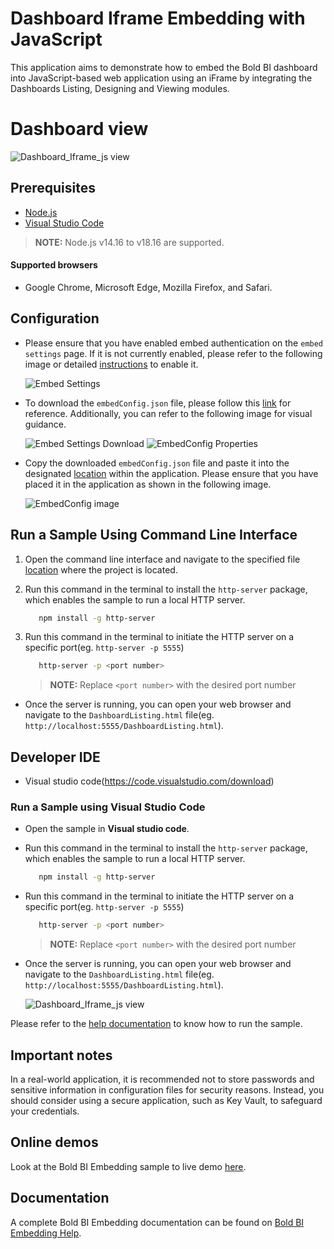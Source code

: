 # Dashboard Iframe Embedding with JavaScript

  This application aims to demonstrate how to embed the Bold BI dashboard into JavaScript-based web application using an iFrame by integrating the Dashboards Listing, Designing and Viewing modules.
# Dashboard view

 ![Dashboard_Iframe_js view](https://github.com/boldbi/iframe-dashboard-javascript-sample/assets/129487075/645a8740-c404-4893-b914-da531a0b4bc1)

## Prerequisites

 * [Node.js](https://nodejs.org/en/)
 * [Visual Studio Code](https://code.visualstudio.com/download)

 > **NOTE:** Node.js v14.16 to v18.16 are supported.

#### Supported browsers
  
* Google Chrome, Microsoft Edge, Mozilla Firefox, and Safari.

## Configuration

* Please ensure that you have enabled embed authentication on the `embed settings` page. If it is not currently enabled, please refer to the following image or detailed [instructions](https://help.boldbi.com/site-administration/embed-settings/#get-embed-secret-code) to enable it.

    ![Embed Settings](https://github.com/boldbi/aspnet-core-sample/assets/91586758/b3a81978-9eb4-42b2-92bb-d1e2735ab007)

* To download the `embedConfig.json` file, please follow this [link](https://help.boldbi.com/site-administration/embed-settings/#get-embed-configuration-file) for reference. Additionally, you can refer to the following image for visual guidance.

    ![Embed Settings Download](https://github.com/boldbi/aspnet-core-sample/assets/91586758/d27d4cfc-6a3e-4c34-975e-f5f22dea6172)
    ![EmbedConfig Properties](https://github.com/boldbi/aspnet-core-sample/assets/91586758/d6ce925a-0d4c-45d2-817e-24d6d59e0d63)

* Copy the downloaded `embedConfig.json` file and paste it into the designated [location](https://github.com/boldbi/iframe-dashboard-javascript-sample/tree/master) within the application. Please ensure that you have placed it in the application as shown in the following image.
  
    ![EmbedConfig image](https://github.com/boldbi/iframe-dashboard-javascript-sample/assets/129487075/15db9675-ab67-4478-a89e-4786986a564d)

## Run a Sample Using Command Line Interface 
    
  1. Open the command line interface and navigate to the specified file [location](https://github.com/boldbi/iframe-dashboard-javascript-sample/tree/master) where the project is located.

  2. Run this command in the terminal to install the `http-server` package, which enables the sample to run a local HTTP server.

     ```bash
        npm install -g http-server
     ```
  3. Run this command in the terminal to initiate the HTTP server on a specific port(eg. `http-server -p 5555`)
   
     ```bash
        http-server -p <port number>
      ```
     > **NOTE:** Replace `<port number>` with the desired port number
     
 * Once the server is running, you can open your web browser and navigate to the `DashboardListing.html` file(eg. `http://localhost:5555/DashboardListing.html`).

 ## Developer IDE

  * Visual studio code(https://code.visualstudio.com/download)
  
### Run a Sample using Visual Studio Code

 * Open the sample in **Visual studio code**.

 * Run this command in the terminal to install the `http-server` package, which enables the sample to run a local HTTP server.

     ```bash
        npm install -g http-server
     ```
 * Run this command in the terminal to initiate the HTTP server on a specific port(eg. `http-server -p 5555`)
   
     ```bash
        http-server -p <port number>
      ```
     > **NOTE:** Replace `<port number>` with the desired port number
     
 * Once the server is running, you can open your web browser and navigate to the `DashboardListing.html` file(eg. `http://localhost:5555/DashboardListing.html`).

    ![Dashboard_Iframe_js view](https://github.com/boldbi/iframe-dashboard-javascript-sample/assets/129487075/e3ddd24c-91e9-479f-aafe-dc41637d9be0)

Please refer to the [help documentation](https://help.boldbi.com/embedding-options/iframe-embedding/sample/dashboard-embedding/javascript/#how-to-run-the-sample) to know how to run the sample.

## Important notes

In a real-world application, it is recommended not to store passwords and sensitive information in configuration files for security reasons. Instead, you should consider using a secure application, such as Key Vault, to safeguard your credentials.

## Online demos

Look at the Bold BI Embedding sample to live demo [here](https://samples.boldbi.com/embed).

## Documentation

A complete Bold BI Embedding documentation can be found on [Bold BI Embedding Help](https://help.boldbi.com/embedding-options/iframe-embedding/).
    
